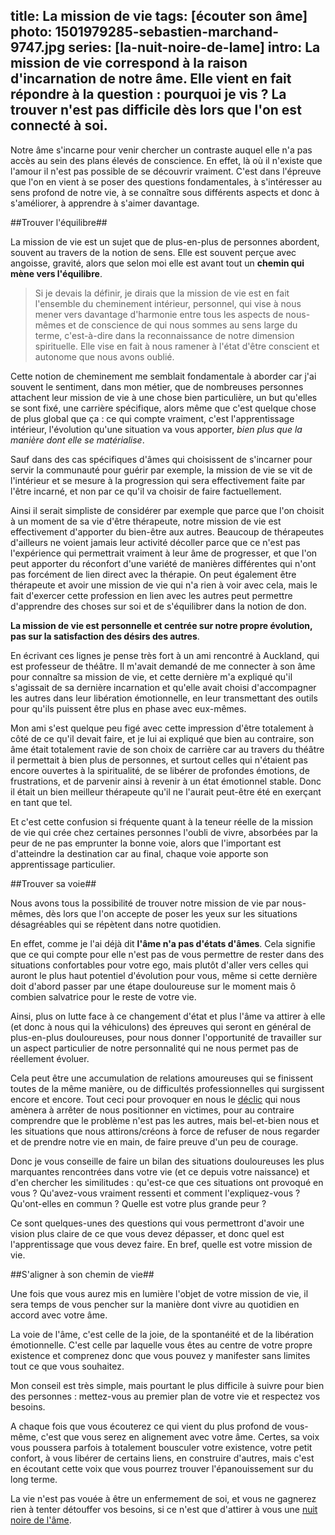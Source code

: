 title: La mission de vie
tags: [écouter son âme]
photo: 1501979285-sebastien-marchand-9747.jpg
series: [la-nuit-noire-de-lame]
intro: La mission de vie correspond à la raison d'incarnation de notre âme. Elle vient en fait répondre à la question : pourquoi je vis ? La trouver n'est pas difficile dès lors que l'on est connecté à soi.
---
Notre âme s'incarne pour venir chercher un contraste auquel elle n'a pas accès au sein des plans élevés de conscience. En effet, là où il n'existe que l'amour il n'est pas possible de se découvrir vraiment. C'est dans l'épreuve que l'on en vient à se poser des questions fondamentales, à s'intéresser au sens profond de notre vie, à se connaître sous différents aspects et donc à s'améliorer, à apprendre à s'aimer davantage.

##Trouver l'équilibre##

La mission de vie est un sujet que de plus-en-plus de personnes abordent, souvent au travers de la notion de sens. Elle est souvent perçue avec angoisse, gravité, alors que selon moi elle est avant tout un **chemin qui mène vers l'équilibre**.

> Si je devais la définir, je dirais que la mission de vie est en fait l'ensemble du cheminement intérieur, personnel, qui vise à nous mener vers davantage d'harmonie entre tous les aspects de nous-mêmes et de conscience de qui nous sommes au sens large du terme, c'est-à-dire dans la reconnaissance de notre dimension spirituelle. Elle vise en fait à nous ramener à l'état d'être conscient et autonome que nous avons oublié.

Cette notion de cheminement me semblait fondamentale à aborder car j'ai souvent le sentiment, dans mon métier, que de nombreuses personnes attachent leur mission de vie à une chose bien particulière, un but qu'elles se sont fixé, une carrière spécifique, alors même que c'est quelque chose de plus global que ça : ce qui compte vraiment, c'est l'apprentissage intérieur, l'évolution qu'une situation va vous apporter, *bien plus que la manière dont elle se matérialise*.

Sauf dans des cas spécifiques d'âmes qui choisissent de s'incarner pour servir la communauté pour guérir par exemple, la mission de vie se vit de l'intérieur et se mesure à la progression qui sera effectivement faite par l'être incarné, et non par ce qu'il va choisir de faire factuellement. 

Ainsi il serait simpliste de considérer par exemple que parce que l'on choisit à un moment de sa vie d'être thérapeute, notre mission de vie est effectivement d'apporter du bien-être aux autres. Beaucoup de thérapeutes d'ailleurs ne voient jamais leur activité décoller parce que ce n'est pas l'expérience qui permettrait vraiment à leur âme de progresser, et que l'on peut apporter du réconfort d'une variété de manières différentes qui n'ont pas forcément de lien direct avec la thérapie. On peut également être thérapeute et avoir une mission de vie qui n'a rien à voir avec cela, mais le fait d'exercer cette profession en lien avec les autres peut permettre d'apprendre des choses sur soi et de s'équilibrer dans la notion de don.

**La mission de vie est personnelle et centrée sur notre propre évolution, pas sur la satisfaction des désirs des autres**.

En écrivant ces lignes je pense très fort à un ami rencontré à Auckland, qui est professeur de théâtre. Il m'avait demandé de me connecter à son âme pour connaître sa mission de vie, et cette dernière m'a expliqué qu'il s'agissait de sa dernière incarnation et qu'elle avait choisi d'accompagner les autres dans leur libération émotionnelle, en leur transmettant des outils pour qu'ils puissent être plus en phase avec eux-mêmes. 

Mon ami s'est quelque peu figé avec cette impression d'être totalement à côté de ce qu'il devait faire, et je lui ai expliqué que bien au contraire, son âme était totalement ravie de son choix de carrière car au travers du théâtre il permettait à bien plus de personnes, et surtout celles qui n'étaient pas encore ouvertes à la spiritualité, de se libérer de profondes émotions, de frustrations, et de parvenir ainsi à revenir à un état émotionnel stable. Donc il était un bien meilleur thérapeute qu'il ne l'aurait peut-être été en exerçant en tant que tel.

Et c'est cette confusion si fréquente quant à la teneur réelle de la mission de vie qui crée chez certaines personnes l'oubli de vivre, absorbées par la peur de ne pas emprunter la bonne voie, alors que l'important est d'atteindre la destination car au final, chaque voie apporte son apprentissage particulier.

##Trouver sa voie##

Nous avons tous la possibilité de trouver notre mission de vie par nous-mêmes, dès lors que l'on accepte de poser les yeux sur les situations désagréables qui se répètent dans notre quotidien.

En effet, comme je l'ai déjà dit **l'âme n'a pas d'états d'âmes**. Cela signifie que ce qui compte pour elle n'est pas de vous permettre de rester dans des situations confortables pour votre ego, mais plutôt d'aller vers celles qui auront le plus haut potentiel d'évolution pour vous, même si cette dernière doit d'abord passer par une étape douloureuse sur le moment mais ô combien salvatrice pour le reste de votre vie.

Ainsi, plus on lutte face à ce changement d'état et plus l'âme va attirer à elle (et donc à nous qui la véhiculons) des épreuves qui seront en général de plus-en-plus douloureuses, pour nous donner l'opportunité de travailler sur un aspect particulier de notre personnalité qui ne nous permet pas de réellement évoluer.

Cela peut être une accumulation de relations amoureuses qui se finissent toutes de la même manière, ou de difficultés professionnelles qui surgissent encore et encore. Tout ceci pour provoquer en nous le [déclic](https://pranacanal.com/articles/la-prise-de-conscience) qui nous amènera à arrêter de nous positionner en victimes, pour au contraire comprendre que le problème n'est pas les autres, mais bel-et-bien nous et les situations que nous attirons/créons à force de refuser de nous regarder et de prendre notre vie en main, de faire preuve d'un peu de courage.

Donc je vous conseille de faire un bilan des situations douloureuses les plus marquantes rencontrées dans votre vie (et ce depuis votre naissance) et d'en chercher les similitudes : qu'est-ce que ces situations ont provoqué en vous ? Qu'avez-vous vraiment ressenti et comment l'expliquez-vous ? Qu'ont-elles en commun ? Quelle est votre plus grande peur ?

Ce sont quelques-unes des questions qui vous permettront d'avoir une vision plus claire de ce que vous devez dépasser, et donc quel est l'apprentissage que vous devez faire. En bref, quelle est votre mission de vie.

##S'aligner à son chemin de vie##

Une fois que vous aurez mis en lumière l'objet de votre mission de vie, il sera temps de vous pencher sur la manière dont vivre au quotidien en accord avec votre âme.

La voie de l'âme, c'est celle de la joie, de la spontanéité et de la libération émotionnelle. C'est celle par laquelle vous êtes au centre de votre propre existence et comprenez donc que vous pouvez y manifester sans limites tout ce que vous souhaitez.

Mon conseil est très simple, mais pourtant le plus difficile à suivre pour bien des personnes : mettez-vous au premier plan de votre vie et respectez vos besoins.

A chaque fois que vous écouterez ce qui vient du plus profond de vous-même, c'est que vous serez en alignement avec votre âme. Certes, sa voix vous poussera parfois à totalement bousculer votre existence, votre petit confort, à vous libérer de certains liens, en construire d'autres, mais c'est en écoutant cette voix que vous pourrez trouver l'épanouissement sur du long terme. 

La vie n'est pas vouée à être un enfermement de soi, et vous ne gagnerez rien à tenter détouffer vos besoins, si ce n'est que d'attirer à vous une [nuit noire de l'âme](https://pranacanal.com/articles/la-nuit-noire-de-lame).

